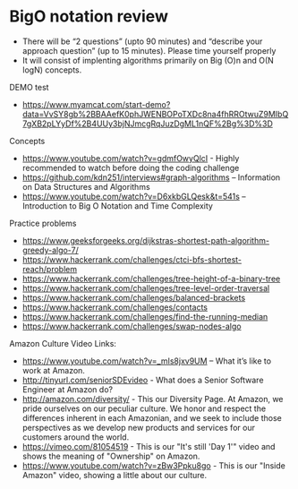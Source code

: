 # BigO notation review

- There will be “2 questions” (upto 90 minutes) and “describe your approach question” (up to 15 minutes). Please time yourself properly
- It will consist of implenting algorithms primarily on Big (O)n and O(N logN) concepts. 

DEMO test
- https://www.myamcat.com/start-demo?data=VvSY8gb%2BBAAefK0phJWENBOPoTXDc8na4fhRROtwuZ9MIbQ7gXB2pLYyDf%2B4UUy3bjNJmcgRqJuzDgML1nQF%2Bg%3D%3D

Concepts

- https://www.youtube.com/watch?v=gdmfOwyQlcI - Highly recommended to watch before doing the coding challenge
- https://github.com/kdn251/interviews#graph-algorithms – Information on Data Structures and Algorithms
- https://www.youtube.com/watch?v=D6xkbGLQesk&t=541s – Introduction to Big O Notation and Time Complexity
 

Practice problems

- https://www.geeksforgeeks.org/dijkstras-shortest-path-algorithm-greedy-algo-7/
- https://www.hackerrank.com/challenges/ctci-bfs-shortest-reach/problem
- https://www.hackerrank.com/challenges/tree-height-of-a-binary-tree
- https://www.hackerrank.com/challenges/tree-level-order-traversal
- https://www.hackerrank.com/challenges/balanced-brackets
- https://www.hackerrank.com/challenges/contacts
- https://www.hackerrank.com/challenges/find-the-running-median
- https://www.hackerrank.com/challenges/swap-nodes-algo


Amazon Culture Video Links:

- https://www.youtube.com/watch?v=_mIs8jxv9UM – What it’s like to work at Amazon.
- http://tinyurl.com/seniorSDEvideo - What does a Senior Software Engineer at Amazon do?
- http://amazon.com/diversity/ - This our Diversity Page. At Amazon, we pride ourselves on our peculiar culture. We honor and respect the differences inherent in each Amazonian, and we seek to include those perspectives as we develop new products and services for our customers around the world.
- https://vimeo.com/81054519 - This is our "It's still 'Day 1'" video and shows the meaning of "Ownership" on Amazon.
- https://www.youtube.com/watch?v=zBw3Ppku8go  - This is our "Inside Amazon" video, showing a little about our culture.

